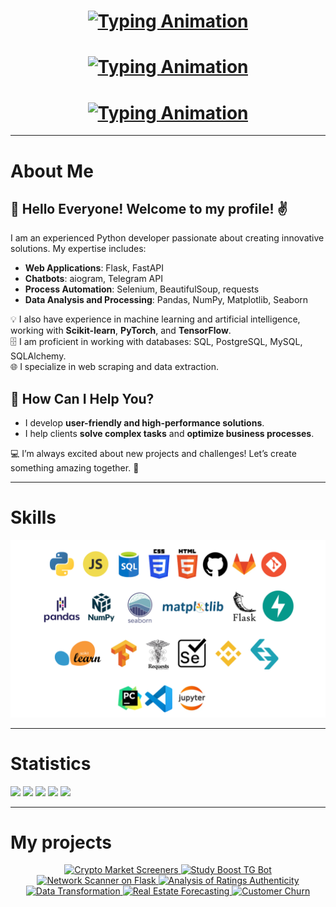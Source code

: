 <h1 align="center">
  <a href="https://github.com/disciplined-pioneer">
    <img src="https://readme-typing-svg.herokuapp.com?color=000000&size=22&width=500&speed=1000&lines=I+am+Maksim+Sharshov+-+Python+Developer" alt="Typing Animation">
  </a>
</h1>



<h1 align="center">
  <a href="https://github.com/disciplined-pioneer">
    <img src="https://readme-typing-svg.herokuapp.com?color=FFFFFF&size=22&width=500&speed=1000&lines=I+am+Maksim+Sharshov+-+Python+Developer" alt="Typing Animation">
  </a>
</h1>


<h1 align="center">
  <a href="https://github.com/disciplined-pioneer">
    <img src="https://readme-typing-svg.herokuapp.com?color=000000&background=FFFFFF&size=22&width=500&speed=1000&lines=I+am+Maksim+Sharshov+-+Python+Developer" alt="Typing Animation">
  </a>
</h1>




---

# About Me

## 👋 Hello Everyone! Welcome to my profile! :v:

I am an experienced Python developer passionate about creating innovative solutions. My expertise includes:

- **Web Applications**: Flask, FastAPI  
- **Chatbots**: aiogram, Telegram API  
- **Process Automation**: Selenium, BeautifulSoup, requests  
- **Data Analysis and Processing**: Pandas, NumPy, Matplotlib, Seaborn  

💡 I also have experience in machine learning and artificial intelligence, working with **Scikit-learn**, **PyTorch**, and **TensorFlow**.  
🗄️ I am proficient in working with databases: SQL, PostgreSQL, MySQL, SQLAlchemy.  
🌐 I specialize in web scraping and data extraction.  

## 🎯 How Can I Help You?
- I develop **user-friendly and high-performance solutions**.  
- I help clients **solve complex tasks** and **optimize business processes**.  

💻 I’m always excited about new projects and challenges! Let’s create something amazing together. 🚀

---

# Skills

<p align="center">
  <img src="images/skills.png">
</p>

---

# Statistics

<p align="center">
  <a href="https://github.com/disciplined-pioneer?tab=repositories&sort=stargazers"></a>  
</p>

![](https://github-profile-summary-cards.vercel.app/api/cards/profile-details?username=disciplined-pioneer)
![](https://github-profile-summary-cards.vercel.app/api/cards/most-commit-language?username=disciplined-pioneer)
![](https://github-profile-summary-cards.vercel.app/api/cards/repos-per-language?username=disciplined-pioneer)
![](https://github-profile-summary-cards.vercel.app/api/cards/stats?username=disciplined-pioneer)
![](https://github-profile-summary-cards.vercel.app/api/cards/productive-time?username=disciplined-pioneer)

---

# My projects

</div>
<p align="center">
  <a href="https://github.com/disciplined-pioneer/Crypto-Market-Screeners">
    <img width="250" title="| Crypto Market Screeners - Data visualization and market insights" 
    src="https://denvercoder1-github-readme-stats.vercel.app/api/pin/?username=disciplined-pioneer&repo=Crypto-Market-Screeners&theme=buefy&border_color=6A54DF&title_color=6F4BD7&text_color=20793B&icon_color=6A54DF&show_icons=false" 
    alt="Crypto Market Screeners">
  </a>
  <a href="https://github.com/disciplined-pioneer/Study_Boost_TG_bot">
    <img width="250" title="| Study Boost TG Bot - Telegram bot for study productivity" 
    src="https://denvercoder1-github-readme-stats.vercel.app/api/pin/?username=disciplined-pioneer&repo=Study_Boost_TG_bot&theme=buefy&border_color=6A54DF&title_color=6F4BD7&text_color=20793B&icon_color=6A54DF&show_icons=false" 
    alt="Study Boost TG Bot">
  </a>
  <a href="https://github.com/disciplined-pioneer/Network-scanner-on-flask">
    <img width="250" title="| Network Scanner on Flask - Web-based network scanner" 
    src="https://denvercoder1-github-readme-stats.vercel.app/api/pin/?username=disciplined-pioneer&repo=Network-scanner-on-flask&theme=buefy&border_color=6A54DF&title_color=6F4BD7&text_color=20793B&icon_color=6A54DF&show_icons=false" 
    alt="Network Scanner on Flask">
  </a>
  <a href="https://github.com/disciplined-pioneer/Analysis-of-the-authenticity-of-ratings-on-the-Fandango-platform">
    <img width="250" title="| Analysis of the Authenticity of Ratings - Fandango platform" 
    src="https://denvercoder1-github-readme-stats.vercel.app/api/pin/?username=disciplined-pioneer&repo=Analysis-of-the-authenticity-of-ratings-on-the-Fandango-platform&theme=buefy&border_color=6A54DF&title_color=6F4BD7&text_color=20793B&icon_color=6A54DF&show_icons=false" 
    alt="Analysis of Ratings Authenticity">
  </a>
  <a href="https://github.com/disciplined-pioneer/Transforming-data-in-a-dataframe-cleaning-and-construction-features-">
    <img width="250" title="| Data Transformation - Cleaning and Feature Construction" 
    src="https://denvercoder1-github-readme-stats.vercel.app/api/pin/?username=disciplined-pioneer&repo=Transforming-data-in-a-dataframe-cleaning-and-construction-features-&theme=buefy&border_color=6A54DF&title_color=6F4BD7&text_color=20793B&icon_color=6A54DF&show_icons=false" 
    alt="Data Transformation">
  </a>
  <a href="https://github.com/disciplined-pioneer/Forecasting-the-value-of-residential-real-estate">
    <img width="250" title="| Real Estate Value Forecasting - Predictive analysis" 
    src="https://denvercoder1-github-readme-stats.vercel.app/api/pin/?username=disciplined-pioneer&repo=Forecasting-the-value-of-residential-real-estate&theme=buefy&border_color=6A54DF&title_color=6F4BD7&text_color=20793B&icon_color=6A54DF&show_icons=false" 
    alt="Real Estate Forecasting">
  </a>
  <a href="https://github.com/disciplined-pioneer/Customer_churn">
    <img width="250" title="| Customer Churn Analysis - Machine Learning project" 
    src="https://denvercoder1-github-readme-stats.vercel.app/api/pin/?username=disciplined-pioneer&repo=Customer_churn&theme=buefy&border_color=6A54DF&title_color=6F4BD7&text_color=20793B&icon_color=6A54DF&show_icons=false" 
    alt="Customer Churn">
  </a>
</p>
